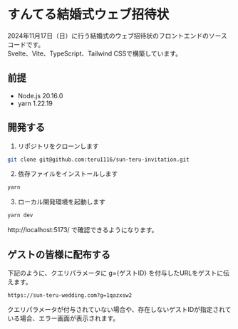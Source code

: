 # すんてる結婚式ウェブ招待状
2024年11月17日（日）に行う結婚式のウェブ招待状のフロントエンドのソースコードです。  
Svelte、Vite、TypeScript、Tailwind CSSで構築しています。

## 前提
- Node.js 20.16.0
- yarn 1.22.19

## 開発する

1. リポジトリをクローンします

```bash
git clone git@github.com:teru1116/sun-teru-invitation.git
```

2. 依存ファイルをインストールします

```bash
yarn
```

3. ローカル開発環境を起動します

```bash
yarn dev
```
http://localhost:5173/ で確認できるようになります。


## ゲストの皆様に配布する
下記のように、クエリパラメータに g={ゲストID} を付与したURLをゲストに伝えます。
```
https://sun-teru-wedding.com?g=1qazxsw2
```

クエリパラメータが付与されていない場合や、存在しないゲストIDが指定されている場合、エラー画面が表示されます。